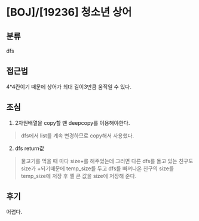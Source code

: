 # [BOJ]/[19236] 청소년 상어

## 분류
dfs

## 접근법
4*4칸이기 때문에 상어가 최대 길이3만큼 움직일 수 있다.
## 조심
1. 2차원배열을 copy할 땐 deepcopy를 이용해야한다.
> dfs에서 list를 계속 변경하므로 copy해서 사용했다.
2. dfs return값
>물고기를 먹을 때 마다 size+를 해주었는데 그러면 다른 dfs를 돌고 있는 친구도 size가 +되기때문에
>temp_size를 두고 dfs를 빠져나온 친구의 size를 temp_size에 저장 후 젤 큰 값을 size에 저장해 준다.

## 후기 
어렵다.